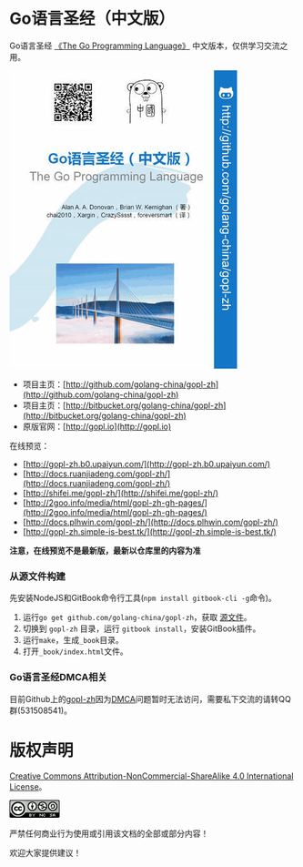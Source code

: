 # Go语言圣经（中文版）

Go语言圣经 [《The Go Programming Language》](http://gopl.io) 中文版本，仅供学习交流之用。

![](cover_middle.jpg)

* 项目主页：[http://github.com/golang-china/gopl-zh](http://github.com/golang-china/gopl-zh)
* 项目主页：[http://bitbucket.org/golang-china/gopl-zh](http://bitbucket.org/golang-china/gopl-zh)
* 原版官网：[http://gopl.io](http://gopl.io)

在线预览：

* [http://gopl-zh.b0.upaiyun.com/](http://gopl-zh.b0.upaiyun.com/)
* [http://docs.ruanjiadeng.com/gopl-zh/](http://docs.ruanjiadeng.com/gopl-zh/)
* [http://shifei.me/gopl-zh/](http://shifei.me/gopl-zh/)
* [http://2goo.info/media/html/gopl-zh-gh-pages/](http://2goo.info/media/html/gopl-zh-gh-pages/)
* [http://docs.plhwin.com/gopl-zh/](http://docs.plhwin.com/gopl-zh/)
* [http://gopl-zh.simple-is-best.tk/](http://gopl-zh.simple-is-best.tk/) 

**注意，在线预览不是最新版，最新以仓库里的内容为准**

### 从源文件构建

先安装NodeJS和GitBook命令行工具\(`npm install gitbook-cli -g`命令\)。

1. 运行`go get github.com/golang-china/gopl-zh`，获取 [源文件](https://github.com/golang-china/gopl-zh/archive/master.zip)。
2. 切换到 `gopl-zh` 目录，运行 `gitbook install`，安装GitBook插件。
3. 运行`make`，生成`_book`目录。
4. 打开`_book/index.html`文件。

### Go语言圣经DMCA相关

目前Github上的[gopl-zh](https://github.com/golang-china/gopl-zh)因为[DMCA](https://github.com/github/dmca/blob/master/2016-02-03-TheGoProgrammingLanguage.md)问题暂时无法访问，需要私下交流的请转QQ群\(531508541\)。

# 版权声明

[Creative Commons Attribution-NonCommercial-ShareAlike 4.0 International License](http://creativecommons.org/licenses/by-nc-sa/4.0/)。

![Creative Commons License](./images/by-nc-sa-4.0-88x31.png)

严禁任何商业行为使用或引用该文档的全部或部分内容！

欢迎大家提供建议！

